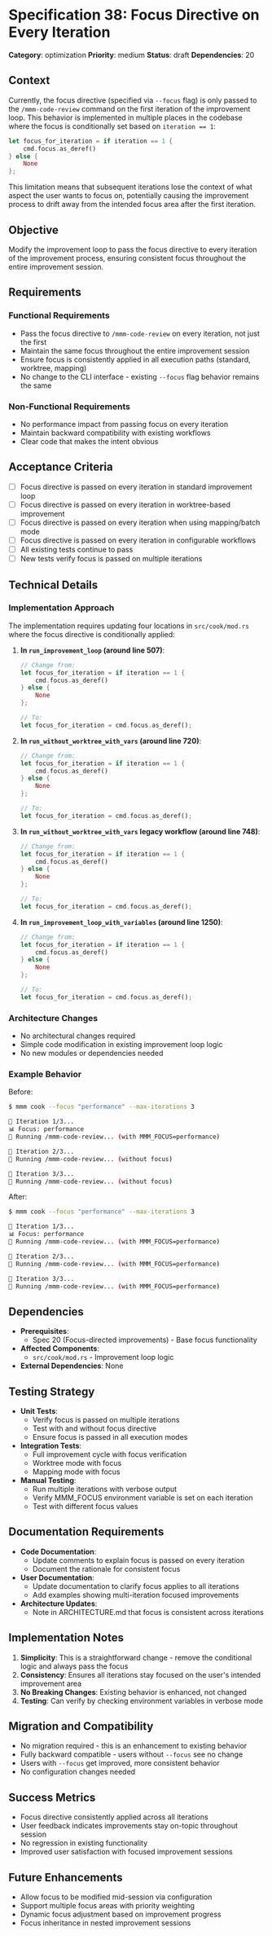 # Specification 38: Focus Directive on Every Iteration

**Category**: optimization
**Priority**: medium
**Status**: draft
**Dependencies**: 20

## Context

Currently, the focus directive (specified via `--focus` flag) is only passed to the `/mmm-code-review` command on the first iteration of the improvement loop. This behavior is implemented in multiple places in the codebase where the focus is conditionally set based on `iteration == 1`:

```rust
let focus_for_iteration = if iteration == 1 {
    cmd.focus.as_deref()
} else {
    None
};
```

This limitation means that subsequent iterations lose the context of what aspect the user wants to focus on, potentially causing the improvement process to drift away from the intended focus area after the first iteration.

## Objective

Modify the improvement loop to pass the focus directive to every iteration of the improvement process, ensuring consistent focus throughout the entire improvement session.

## Requirements

### Functional Requirements
- Pass the focus directive to `/mmm-code-review` on every iteration, not just the first
- Maintain the same focus throughout the entire improvement session
- Ensure focus is consistently applied in all execution paths (standard, worktree, mapping)
- No change to the CLI interface - existing `--focus` flag behavior remains the same

### Non-Functional Requirements
- No performance impact from passing focus on every iteration
- Maintain backward compatibility with existing workflows
- Clear code that makes the intent obvious

## Acceptance Criteria

- [ ] Focus directive is passed on every iteration in standard improvement loop
- [ ] Focus directive is passed on every iteration in worktree-based improvement
- [ ] Focus directive is passed on every iteration when using mapping/batch mode
- [ ] Focus directive is passed on every iteration in configurable workflows
- [ ] All existing tests continue to pass
- [ ] New tests verify focus is passed on multiple iterations

## Technical Details

### Implementation Approach

The implementation requires updating four locations in `src/cook/mod.rs` where the focus directive is conditionally applied:

1. **In `run_improvement_loop` (around line 507)**:
   ```rust
   // Change from:
   let focus_for_iteration = if iteration == 1 {
       cmd.focus.as_deref()
   } else {
       None
   };
   
   // To:
   let focus_for_iteration = cmd.focus.as_deref();
   ```

2. **In `run_without_worktree_with_vars` (around line 720)**:
   ```rust
   // Change from:
   let focus_for_iteration = if iteration == 1 {
       cmd.focus.as_deref()
   } else {
       None
   };
   
   // To:
   let focus_for_iteration = cmd.focus.as_deref();
   ```

3. **In `run_without_worktree_with_vars` legacy workflow (around line 748)**:
   ```rust
   // Change from:
   let focus_for_iteration = if iteration == 1 {
       cmd.focus.as_deref()
   } else {
       None
   };
   
   // To:
   let focus_for_iteration = cmd.focus.as_deref();
   ```

4. **In `run_improvement_loop_with_variables` (around line 1250)**:
   ```rust
   // Change from:
   let focus_for_iteration = if iteration == 1 {
       cmd.focus.as_deref()
   } else {
       None
   };
   
   // To:
   let focus_for_iteration = cmd.focus.as_deref();
   ```

### Architecture Changes

- No architectural changes required
- Simple code modification in existing improvement loop logic
- No new modules or dependencies needed

### Example Behavior

Before:
```bash
$ mmm cook --focus "performance" --max-iterations 3

🔄 Iteration 1/3...
📊 Focus: performance
🤖 Running /mmm-code-review... (with MMM_FOCUS=performance)

🔄 Iteration 2/3...
🤖 Running /mmm-code-review... (without focus)

🔄 Iteration 3/3...
🤖 Running /mmm-code-review... (without focus)
```

After:
```bash
$ mmm cook --focus "performance" --max-iterations 3

🔄 Iteration 1/3...
📊 Focus: performance
🤖 Running /mmm-code-review... (with MMM_FOCUS=performance)

🔄 Iteration 2/3...
🤖 Running /mmm-code-review... (with MMM_FOCUS=performance)

🔄 Iteration 3/3...
🤖 Running /mmm-code-review... (with MMM_FOCUS=performance)
```

## Dependencies

- **Prerequisites**: 
  - Spec 20 (Focus-directed improvements) - Base focus functionality
- **Affected Components**: 
  - `src/cook/mod.rs` - Improvement loop logic
- **External Dependencies**: None

## Testing Strategy

- **Unit Tests**: 
  - Verify focus is passed on multiple iterations
  - Test with and without focus directive
  - Ensure focus is passed in all execution modes
- **Integration Tests**: 
  - Full improvement cycle with focus verification
  - Worktree mode with focus
  - Mapping mode with focus
- **Manual Testing**: 
  - Run multiple iterations with verbose output
  - Verify MMM_FOCUS environment variable is set on each iteration
  - Test with different focus values

## Documentation Requirements

- **Code Documentation**: 
  - Update comments to explain focus is passed on every iteration
  - Document the rationale for consistent focus
- **User Documentation**: 
  - Update documentation to clarify focus applies to all iterations
  - Add examples showing multi-iteration focused improvements
- **Architecture Updates**: 
  - Note in ARCHITECTURE.md that focus is consistent across iterations

## Implementation Notes

1. **Simplicity**: This is a straightforward change - remove the conditional logic and always pass the focus
2. **Consistency**: Ensures all iterations stay focused on the user's intended improvement area
3. **No Breaking Changes**: Existing behavior is enhanced, not changed
4. **Testing**: Can verify by checking environment variables in verbose mode

## Migration and Compatibility

- No migration required - this is an enhancement to existing behavior
- Fully backward compatible - users without `--focus` see no change
- Users with `--focus` get improved, more consistent behavior
- No configuration changes needed

## Success Metrics

- Focus directive consistently applied across all iterations
- User feedback indicates improvements stay on-topic throughout session
- No regression in existing functionality
- Improved user satisfaction with focused improvement sessions

## Future Enhancements

- Allow focus to be modified mid-session via configuration
- Support multiple focus areas with priority weighting
- Dynamic focus adjustment based on improvement progress
- Focus inheritance in nested improvement sessions